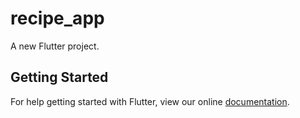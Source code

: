 # recipe_app

A new Flutter project.

## Getting Started

For help getting started with Flutter, view our online
[documentation](https://flutter.io/).
